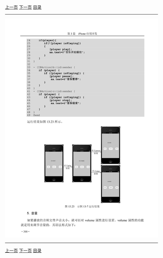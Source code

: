 [上一页](311.md) [下一页](313.md) [目录](../README.md)

***

![312](../images/312.png)

***

[上一页](311.md) [下一页](313.md) [目录](../README.md)